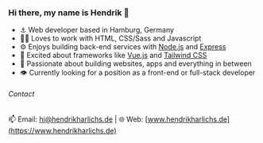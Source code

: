 ### Hi there, my name is Hendrik 👋

- ⚓️ Web developer based in Hamburg, Germany
- 🧑‍💻 Loves to work with HTML, CSS/Sass and Javascript
- ⚙️ Enjoys building back-end services with [Node.js](https://nodejs.org) and [Express](https://expressjs.com)
- 🤩 Excited about frameworks like [Vue.js](https://vuejs.org) and [Tailwind CSS](https://tailwindcss.com)
- 💪 Passionate about building websites, apps and everything in between
- 👁 Currently looking for a position as a front-end or full-stack developer

###### Contact

📫 Email: [hi@hendrikharlichs.de](mailto:hi@hendrikharlichs.de) | 🌐 Web: [www.hendrikharlichs.de](https://www.hendrikharlichs.de)
